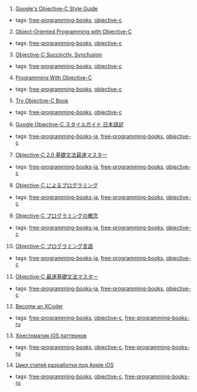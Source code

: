 1. [Google's Objective-C Style Guide](https://google.github.io/styleguide/objcguide.xml)
  * tags: [free-programming-books](tags/free-programming-books.md), [objective-c](tags/objective-c.md)
2. [Object-Oriented Programming with Objective-C](https://developer.apple.com/library/ios/documentation/Cocoa/Conceptual/OOP_ObjC/Introduction/Introduction.html#//apple_ref/doc/uid/TP40005149)
  * tags: [free-programming-books](tags/free-programming-books.md), [objective-c](tags/objective-c.md)
3. [Objective-C Succinctly, Syncfusion](https://www.syncfusion.com/resources/techportal/ebooks/objective-c)
  * tags: [free-programming-books](tags/free-programming-books.md), [objective-c](tags/objective-c.md)
4. [Programming With Objective-C](https://developer.apple.com/library/mac/documentation/Cocoa/Conceptual/ProgrammingWithObjectiveC/Introduction/Introduction.html)
  * tags: [free-programming-books](tags/free-programming-books.md), [objective-c](tags/objective-c.md)
5. [Try Objective-C Book](http://tryobjectivec.codeschool.com)
  * tags: [free-programming-books](tags/free-programming-books.md), [objective-c](tags/objective-c.md)
6. [Google Objective-C スタイルガイド 日本語訳](http://www.textdrop.net/google-styleguide-ja/objcguide.xml)
  * tags: [free-programming-books-ja](tags/free-programming-books-ja.md), [free-programming-books](tags/free-programming-books.md), [objective-c](tags/objective-c.md)
7. [Objective-C 2.0 基礎文法最速マスター](http://marycore.jp/prog/objective-c/basic-syntax/)
  * tags: [free-programming-books-ja](tags/free-programming-books-ja.md), [free-programming-books](tags/free-programming-books.md), [objective-c](tags/objective-c.md)
8. [Objective-C によるプログラミング](https://developer.apple.com/jp/devcenter/ios/library/documentation/ProgrammingWithObjectiveC.pdf)
  * tags: [free-programming-books-ja](tags/free-programming-books-ja.md), [free-programming-books](tags/free-programming-books.md), [objective-c](tags/objective-c.md)
9. [Objective-C プログラミングの概念](https://developer.apple.com/jp/devcenter/ios/library/documentation/CocoaEncyclopedia.pdf)
  * tags: [free-programming-books-ja](tags/free-programming-books-ja.md), [free-programming-books](tags/free-programming-books.md), [objective-c](tags/objective-c.md)
10. [Objective-C プログラミング言語](https://developer.apple.com/jp/documentation/ProgrammingWithObjectiveC.pdf)
  * tags: [free-programming-books-ja](tags/free-programming-books-ja.md), [free-programming-books](tags/free-programming-books.md), [objective-c](tags/objective-c.md)
11. [Objective-C 最速基礎文法マスター](http://d.hatena.ne.jp/fn7/20100203/1265207098)
  * tags: [free-programming-books-ja](tags/free-programming-books-ja.md), [free-programming-books](tags/free-programming-books.md), [objective-c](tags/objective-c.md)
12. [Become an XCoder](https://yadi.sk/d/ugz7jW4RXLGTN)
  * tags: [free-programming-books](tags/free-programming-books.md), [objective-c](tags/objective-c.md), [free-programming-books-ru](tags/free-programming-books-ru.md)
13. [Хрестоматия iOS паттернов](https://maleevdimka.files.wordpress.com/2013/04/ios-patterns-cliff-notes2.pdf)
  * tags: [free-programming-books](tags/free-programming-books.md), [objective-c](tags/objective-c.md), [free-programming-books-ru](tags/free-programming-books-ru.md)
14. [Цикл статей разработки под Apple iOS](http://habrahabr.ru/post/149090/)
  * tags: [free-programming-books](tags/free-programming-books.md), [objective-c](tags/objective-c.md), [free-programming-books-ru](tags/free-programming-books-ru.md)
